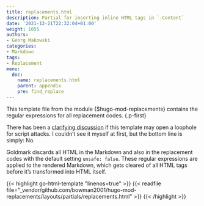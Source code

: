 ```yaml
---
title: replacements.html
description: Partial for inserting inline HTML tags in `.Content`
date: '2021-12-21T22:32:04+01:00'
weight: 1055
authors:
- Georg Makowski
categories:
- Markdown
tags:
- Replacement
menu:
  doc:
    name: replacements.html
    parent: appendix
    pre: find_replace
---
```


This template file from the module {$hugo-mod-replacements} contains the regular expressions for all replacement codes.
{.p-first} <!--more-->

There has been a [clarifying discussion][forum-topic] if this template may open a loophole for script attacks. I couldn’t see it myself at first, but the bottom line is simply: No.

Goldmark discards all HTML in the Markdown and also in the replacement codes with the default setting `unsafe: false`. These regular expressions are applied to the rendered Markdown, which gets cleared of all HTML tags before it’s transformed into HTML itself.

{{< highlight go-html-template "linenos=true" >}}
{{< readfile file="_vendor/github.com/bowman2001/hugo-mod-replacements/layouts/partials/replacements.html" >}}
{{< /highlight >}}

[forum-topic]: https://discourse.gohugo.io/t/get-missing-inline-html-tags-in-markdown-without-enabling-html/40234 